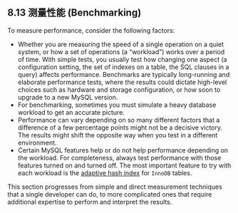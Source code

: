## 8.13 测量性能 (Benchmarking)

To measure performance, consider the following factors: 

- Whether you are measuring the speed of a single operation on a quiet system, or how a set of operations (a “workload”) works over a period of time. With simple tests, you usually test how changing one aspect (a configuration setting, the set of indexes on a table, the SQL clauses in a query) affects performance. Benchmarks are typically long-running and elaborate performance tests, where the results could dictate high-level choices such as hardware and storage configuration, or how soon to upgrade to a new MySQL version. 
- For benchmarking, sometimes you must simulate a heavy database workload to get an accurate picture. 
- Performance can vary depending on so many different factors that a difference of a few percentage points might not be a decisive victory. The results might shift the opposite way when you test in a different environment. 
- Certain MySQL features help or do not help performance depending on the workload. For completeness, always test performance with those features turned on and turned off. The most important feature to try with each workload is the [adaptive hash index](https://dev.mysql.com/doc/refman/8.0/en/innodb-adaptive-hash.html) for `InnoDB` tables. 

This section progresses from simple and direct measurement techniques that a single developer can do, to more complicated ones that require additional expertise to perform and interpret the results. 
